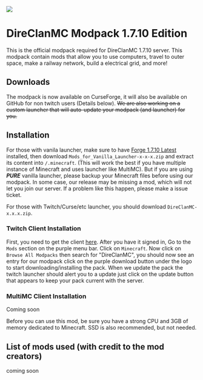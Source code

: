 ![](https://direclan.ga/images/modpack.png)

# DireClanMC Modpack 1.7.10 Edition
This is the official modpack required for DireClanMC 1.7.10 server. This modpack contain mods that allow you to use computers, travel to outer space, make a railway network, build a electrical grid, and more!

## Downloads
The modpack is now available on CurseForge, it will also be available on GitHub for non twitch users (Details below). ~~We are also working on a custom launcher that will auto-update your modpack (and launcher) for you.~~

## Installation
For those with vanila launcher, make sure to have [Forge 1.7.10 Latest](https://files.minecraftforge.net/maven/net/minecraftforge/forge/index_1.7.10.html) installed, then download `Mods_for_Vanilla_Launcher-x-x-x.zip` and extract its content into `/.minecraft`. (This will work the best if you have multiple instance of Minecraft and uses launcher like MultiMC). But if you are using ***PURE*** vanilla launcher, please backup your Minecraft files before using our modpack. In some case, our release may be missing a mod, which will not let you join our server. If a problem like this happen, please make a issue ticket.

For those with Twitch/Curse/etc launcher, you should download `DireClanMC-x.x.x.zip`.

### Twitch Client Installation

First, you need to get the client [here](https://app.twitch.tv/download). After you have it signed in, Go to the `Mods` section on the purple menu bar. Click on `Minecraft`. Now click on `Browse All Modpacks` then search for "DireClanMC", you should now see an entry for our modpack click on the purple download button under the logo to start downloading/installing the pack. When we update the pack the twitch launcher should alert you to a update just click on the update button that appears to keep your pack current with the server.
 
### MultiMC Client Installation

Coming soon


Before you can use this mod, be sure you have a strong CPU and 3GB of memory dedicated to Minecraft. SSD is also recommended, but not needed.

## List of mods used (with credit to the mod creators)
coming soon
